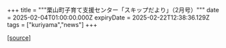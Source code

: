 +++
title = """栗山町子育て支援センター「スキップだより」（2月号）"""
date = 2025-02-04T01:00:00.000Z
expiryDate = 2025-02-22T12:38:36.129Z
tags = ["kuriyama","news"]
+++


[[source]](https://www.town.kuriyama.hokkaido.jp/soshiki/39/27865.html)
